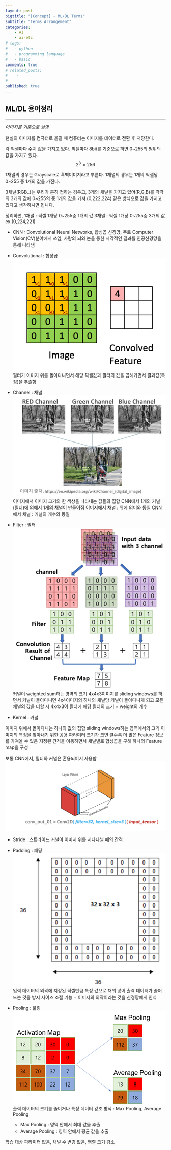 ```yaml
---
layout: post
bigtitle: "[Concept] - ML/DL Terms"
subtitle: "Terms Arrangement"
categories:
    - AI
    - ai-etc
# tags:
#   - python
#   - programming language
#   - basic
comments: true
# related_posts:
#    -
#    - 
published: true
---
```


## ML/DL 용어정리

---

*이미지를 기준으로 설명*

현실의 이미지를 컴퓨터로 옮길 때 컴퓨터는 이미지를 데이터로 전환 후 저장한다.

각 픽셀마다 수치 값을 가지고 있다.
픽셀마다 8bit를 기준으로 하면 0~255의 범위의 값을 가지고 있다.
$$
2^8 = 256
$$

1채널의 경우는 Grayscale로 흑백이미지라고 부른다.
1채널의 경우는 1개의 픽셀당 0~255 중 1개의 값을 가진다.

3채널(RGB..)는 우리가 흔히 접하는 경우고, 3개의 채널을 가지고 있어(R,G,B)를 각각의 3개의 값에 0~255의 중 1개의 값을 가져 (0,222,224) 같은 방식으로 값을 가지고 있다고 생각하시면 됩니다.

정리하면,
1채널 : 픽셀 1개당 0~255중 1개의 값
3채널 : 픽셀 1개당 0~255중 3개의 값 ex.(0,224,221)


- CNN : Convolutional Neural Networks, 합성곱 신경망, 주로 Computer Vision(CV)분야에서 쓰임, 사람의 뇌와 눈을 통한 시각적인 결과를 인공신경망을 통해 나타냄

- Convolutional : 합성곱
![Convolutional](/assets/img/AI/ai-etc/Convolution.gif)
필터가 이미지 위를 돌아다니면서 해당 픽셀값과 필터의 값을 곱해가면서 결과값(특징)을 추출함

- Channel : 채널
![Channel](/assets/img/AI/ai-etc/channel.jpg)
이미지에서 이미지 크기의 한 색상을 나타내는 값들의 집합
CNN에서 1개의 커널(필터)에 의해서 1개의 채널이 만들어짐
이미지에서 채널 : 위에 의미와 동일
CNN에서 채널 : 커널의 개수와 동일


- Filter : 필터
![Filter](/assets/img/AI/ai-etc/filter3.jpg)
커널이 weighted sum하는 영역의 크기
4x4x3이미지를 sliding windows를 하면서 커널이 돌아다니면 4x4이미지의 하나의 채널당 커널이 돌아다니게 되고 모든 채널의 값을 더할 시 4x4x3이 필터에 해당
필터의 크기 = weight의 개수

- Kernel : 커널

이미지 위에서 돌아다니는 하나의 값의 집합
sliding windows하는 영역에서의 크기
이미지의 특징을 찾아내기 위한 공용 파라미터
크기가 크면 클수록 더 많은 Feature 정보를 가져올 수 있음
지정된 간격을 이동하면서 채널별로 합성곱을 구해 하나의 Feature map을 구성

보통 CNN에서, 필터와 커널은 혼용되어서 사용함
![Filter/Kernel/Channel](/assets/img/AI/ai-etc/filter_kernel.png)


- Stride : 스트라이드
커널이 이미지 위를 지나다닐 때의 간격

- Padding : 패딩
![Padding](/assets/img/AI/ai-etc/padding.png)
입력 데이터의 외곽에 지정된 픽셀만큼 특정 값으로 채워 넣어 출력 데이터가 줄어드는 것을 방지
사이즈 조절 기능 + 이미지의 외곽이라는 것을 신경망에게 인식

- Pooling : 풀링
![Pooling](/assets/img/AI/ai-etc/pooling.png)
출력 데이터의 크기를 줄이거나 특정 데이터 강조
방식 : Max Pooling, Average Pooling
    - Max Pooling : 영역 안에서 최대 값을 추출
    - Average Pooling : 영역 안에서 평균 값을 추출

학습 대상 파라미터 없음, 채널 수 변경 없음, 행렬 크기 감소